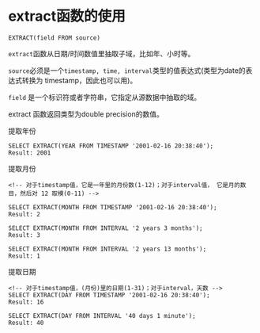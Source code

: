 extract函数的使用
===============

    EXTRACT(field FROM source)

`extract`函数从日期/时间数值里抽取子域，比如年、小时等。

 `source`必须是一个`timestamp, time, interval`类型的值表达式(类型为date的表达式转换为 timestamp，因此也可以用)。

`field` 是一个标识符或者字符串，它指定从源数据中抽取的域。

extract 函数返回类型为double precision的数值。

提取年份

    SELECT EXTRACT(YEAR FROM TIMESTAMP '2001-02-16 20:38:40');
    Result: 2001

提取月份

    <!-- 对于timestamp值，它是一年里的月份数(1-12)；对于interval值， 它是月的数目，然后对 12 取模(0-11) -->

    SELECT EXTRACT(MONTH FROM TIMESTAMP '2001-02-16 20:38:40');
    Result: 2

    SELECT EXTRACT(MONTH FROM INTERVAL '2 years 3 months');
    Result: 3

    SELECT EXTRACT(MONTH FROM INTERVAL '2 years 13 months');
    Result: 1

提取日期

    <!-- 对于timestamp值，(月份)里的日期(1-31)；对于interval，天数 -->
    SELECT EXTRACT(DAY FROM TIMESTAMP '2001-02-16 20:38:40');
    Result: 16

    SELECT EXTRACT(DAY FROM INTERVAL '40 days 1 minute');
    Result: 40
